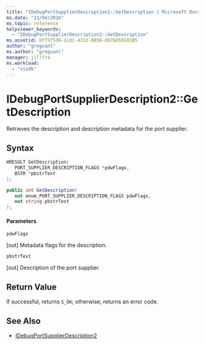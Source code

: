 ```yaml
---
title: "IDebugPortSupplierDescription2::GetDescription | Microsoft Docs"
ms.date: "11/04/2016"
ms.topic: reference
helpviewer_keywords:
  - "IDebugPortSupplierDescription2::GetDescription"
ms.assetid: bff5f536-1cd1-4313-8856-db7b05818305
author: "gregvanl"
ms.author: "gregvanl"
manager: jillfra
ms.workload:
  - "vssdk"
---
```

# IDebugPortSupplierDescription2::GetDescription
Retrieves the description and description metadata for the port supplier.

## Syntax

```cpp
HRESULT GetDescription(
   PORT_SUPPLIER_DESCRIPTION_FLAGS *pdwFlags,
   BSTR *pbstrText
);
```

```csharp
public int GetDescription(
   out enum_PORT_SUPPLIER_DESCRIPTION_FLAGS pdwFlags,
   out string pbstrText
);
```

#### Parameters
 `pdwFlags`

 [out] Metadata flags for the description.

 `pbstrText`

 [out] Description of the port supplier.

## Return Value
 If successful, returns `S_OK`; otherwise, returns an error code.

## See Also
- [IDebugPortSupplierDescription2](../../../extensibility/debugger/reference/idebugportsupplierdescription2.md)